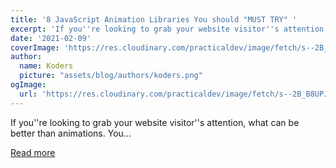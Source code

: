```yaml
---
title: '8 JavaScript Animation Libraries You should "MUST TRY" '
excerpt: 'If you''re looking to grab your website visitor''s attention, what can be better than animations.  You...'
date: '2021-02-09'
coverImage: 'https://res.cloudinary.com/practicaldev/image/fetch/s--2B_B8UPJ--/c_imagga_scale,f_auto,fl_progressive,h_420,q_auto,w_1000/https://dev-to-uploads.s3.amazonaws.com/i/yz6oodlmkvhdsgzn7a7k.png'
author:
  name: Koders
  picture: "assets/blog/authors/koders.png"
ogImage:
  url: 'https://res.cloudinary.com/practicaldev/image/fetch/s--2B_B8UPJ--/c_imagga_scale,f_auto,fl_progressive,h_420,q_auto,w_1000/https://dev-to-uploads.s3.amazonaws.com/i/yz6oodlmkvhdsgzn7a7k.png'
---
```


If you''re looking to grab your website visitor''s attention, what can be better than animations.  You...

[Read more](https://dev.to/subhampreet/8-javascript-animation-libraries-you-should-must-try-2ac)

